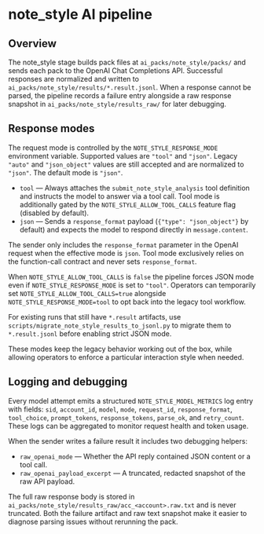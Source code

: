 # note_style AI pipeline

## Overview

The note_style stage builds pack files at `ai_packs/note_style/packs/` and sends
each pack to the OpenAI Chat Completions API. Successful responses are
normalized and written to `ai_packs/note_style/results/*.result.jsonl`. When a
response cannot be parsed, the pipeline records a failure entry alongside a raw
response snapshot in `ai_packs/note_style/results_raw/` for later debugging.

## Response modes

The request mode is controlled by the `NOTE_STYLE_RESPONSE_MODE` environment
variable. Supported values are `"tool"` and `"json"`. Legacy `"auto"` and
`"json_object"` values are still accepted and are normalized to `"json"`. The
default mode is `"json"`.

* `tool` &mdash; Always attaches the `submit_note_style_analysis` tool definition
  and instructs the model to answer via a tool call. Tool mode is additionally
  gated by the `NOTE_STYLE_ALLOW_TOOL_CALLS` feature flag (disabled by
  default).
* `json` &mdash; Sends a `response_format` payload (`{"type": "json_object"}` by
  default) and expects the model to respond directly in `message.content`.

The sender only includes the `response_format` parameter in the OpenAI request
when the effective mode is `json`. Tool mode exclusively relies on the
function-call contract and never sets `response_format`.

When `NOTE_STYLE_ALLOW_TOOL_CALLS` is `false` the pipeline forces JSON mode even
if `NOTE_STYLE_RESPONSE_MODE` is set to `"tool"`. Operators can temporarily set
`NOTE_STYLE_ALLOW_TOOL_CALLS=true` alongside `NOTE_STYLE_RESPONSE_MODE=tool` to
opt back into the legacy tool workflow.

For existing runs that still have `*.result` artifacts, use
`scripts/migrate_note_style_results_to_jsonl.py` to migrate them to
`*.result.jsonl` before enabling strict JSON mode.

These modes keep the legacy behavior working out of the box, while allowing
operators to enforce a particular interaction style when needed.

## Logging and debugging

Every model attempt emits a structured `NOTE_STYLE_MODEL_METRICS` log entry with
fields: `sid`, `account_id`, `model`, `mode`, `request_id`, `response_format`,
`tool_choice`, `prompt_tokens`, `response_tokens`, `parse_ok`, and
`retry_count`. These logs can be aggregated to monitor request health and token
usage.

When the sender writes a failure result it includes two debugging helpers:

* `raw_openai_mode` &mdash; Whether the API reply contained JSON content or a tool
  call.
* `raw_openai_payload_excerpt` &mdash; A truncated, redacted snapshot of the raw API
  payload.

The full raw response body is stored in
`ai_packs/note_style/results_raw/acc_<account>.raw.txt` and is never truncated.
Both the failure artifact and raw text snapshot make it easier to diagnose
parsing issues without rerunning the pack.
